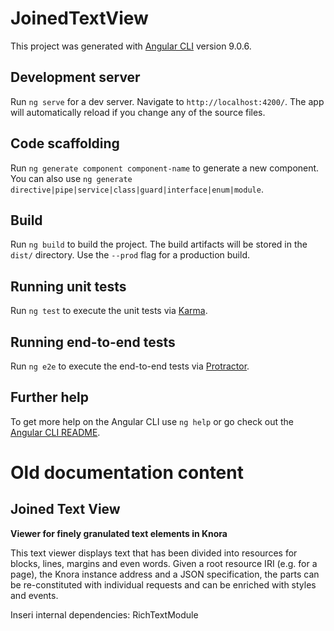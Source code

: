 # JoinedTextView

This project was generated with [Angular CLI](https://github.com/angular/angular-cli) version 9.0.6.

## Development server

Run `ng serve` for a dev server. Navigate to `http://localhost:4200/`. The app will automatically reload if you change any of the source files.

## Code scaffolding

Run `ng generate component component-name` to generate a new component. You can also use `ng generate directive|pipe|service|class|guard|interface|enum|module`.

## Build

Run `ng build` to build the project. The build artifacts will be stored in the `dist/` directory. Use the `--prod` flag for a production build.

## Running unit tests

Run `ng test` to execute the unit tests via [Karma](https://karma-runner.github.io).

## Running end-to-end tests

Run `ng e2e` to execute the end-to-end tests via [Protractor](http://www.protractortest.org/).

## Further help

To get more help on the Angular CLI use `ng help` or go check out the [Angular CLI README](https://github.com/angular/angular-cli/blob/master/README.md).


# Old documentation content

## Joined Text View

**Viewer for finely granulated text elements in Knora**

This text viewer displays text that has been divided into resources for blocks, lines, margins and even words.
Given a root resource IRI (e.g. for a page), the Knora instance address and a JSON specification, the parts can be
re-constituted with individual requests and can be enriched with styles and events.

Inseri internal dependencies: RichTextModule

<!--
### Usage

Selector: `<app-joined-text-view>`

#### Needed inputs

- Address to your Knora instance:  
  `[backendAddress]`  

(IP and Port or URL, excluding parts like `/v1` or `/v2`)


- IRI of the root resource of your text:  
  `[textRootIri]` *or* `[queryParamForTextRootIri]`  
  The input through `textRootIri` is used for paging through results of a saved query. The `queryParamForTextRootIri`-way, 
  using a queryParam in the URL enables interaction with other apps.

- Definition of the tree structure:  
  `[textConfiguration]`


#### Optional Inputs

Styles (from RichTextView)

- Default style declarations  
  `styleDeclarations`
  Example:  
  ```json
  [
    {
      "type": "tag",
      "name": "p",
      "background-color" : "black;"
    },
    {
      "type": "class",
      "name": "class-name-used-in-html-from-backend",
      "color": "red;"
    }
  ]  
  ```
  
- Style declarations by query parameter keys from the URL  
  `selectiveStyleDeclarations`  
  As `styleDeclarations` but for several values of the query parameter `style`


#### Inputs mapped through Inseri and not available to the data management:
- Synchronised behaviour when hovering over resources (two-way-binding):  
  `[(hoveredResource)]`  
  This property is the basis for visual highlighting of corresponding resources in different views.
 
-->
